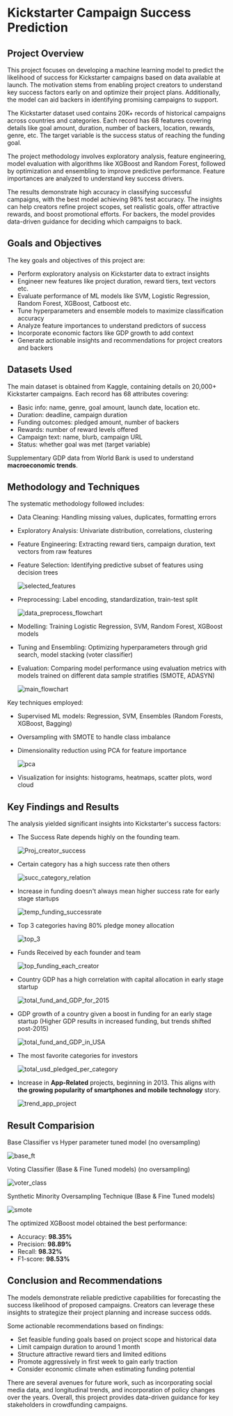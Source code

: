 # Kickstarter Campaign Success Prediction

## Project Overview
This project focuses on developing a machine learning model to predict the likelihood of success for Kickstarter campaigns based on data available at launch. The motivation stems from enabling project creators to understand key success factors early on and optimize their project plans. Additionally, the model can aid backers in identifying promising campaigns to support.

The Kickstarter dataset used contains 20K+ records of historical campaigns across countries and categories. Each record has 68 features covering details like goal amount, duration, number of backers, location, rewards, genre, etc. The target variable is the success status of reaching the funding goal.

The project methodology involves exploratory analysis, feature engineering, model evaluation with algorithms like XGBoost and Random Forest, followed by optimization and ensembling to improve predictive performance. Feature importances are analyzed to understand key success drivers.

The results demonstrate high accuracy in classifying successful campaigns, with the best model achieving 98% test accuracy. The insights can help creators refine project scopes, set realistic goals, offer attractive rewards, and boost promotional efforts. For backers, the model provides data-driven guidance for deciding which campaigns to back.

## Goals and Objectives
The key goals and objectives of this project are:
- Perform exploratory analysis on Kickstarter data to extract insights
- Engineer new features like project duration, reward tiers, text vectors etc.
- Evaluate performance of ML models like SVM, Logistic Regression, Random Forest, XGBoost, Catboost etc.
- Tune hyperparameters and ensemble models to maximize classification accuracy
- Analyze feature importances to understand predictors of success
- Incorporate economic factors like GDP growth to add context
- Generate actionable insights and recommendations for project creators and backers

## Datasets Used
The main dataset is obtained from Kaggle, containing details on 20,000+ Kickstarter campaigns. Each record has 68 attributes covering:
- Basic info: name, genre, goal amount, launch date, location etc.
- Duration: deadline, campaign duration
- Funding outcomes: pledged amount, number of backers
- Rewards: number of reward levels offered
- Campaign text: name, blurb, campaign URL
- Status: whether goal was met (target variable)

Supplementary GDP data from World Bank is used to understand **macroeconomic trends**.

## Methodology and Techniques
The systematic methodology followed includes:
- Data Cleaning: Handling missing values, duplicates, formatting errors
- Exploratory Analysis: Univariate distribution, correlations, clustering
- Feature Engineering: Extracting reward tiers, campaign duration, text vectors from raw features
- Feature Selection: Identifying predictive subset of features using decision trees

  ![selected_features](https://github.com/darshanvjani/Kickstarter-Campaigns-Analysis/blob/main/Data%20Visualization%20Images/selected_features.PNG?raw=true)
- Preprocessing: Label encoding, standardization, train-test split
  
  ![data_preprocess_flowchart](https://github.com/darshanvjani/Kickstarter-Campaigns-Analysis/blob/main/Data%20Visualization%20Images/data_preprocess_flowchart.png?raw=true)
- Modelling: Training Logistic Regression, SVM, Random Forest, XGBoost models
- Tuning and Ensembling: Optimizing hyperparameters through grid search, model stacking (voter classifier)
- Evaluation: Comparing model performance using evaluation metrics with models trained on different data sample stratifies (SMOTE, ADASYN)

  ![main_flowchart](https://github.com/darshanvjani/Kickstarter-Campaigns-Analysis/blob/main/Data%20Visualization%20Images/main_flowchart.png?raw=true)

Key techniques employed:
- Supervised ML models: Regression, SVM, Ensembles (Random Forests, XGBoost, Bagging)
- Oversampling with SMOTE to handle class imbalance
- Dimensionality reduction using PCA for feature importance

  ![pca](https://github.com/darshanvjani/Kickstarter-Campaigns-Analysis/blob/main/Data%20Visualization%20Images/pca.png?raw=true)
- Visualization for insights: histograms, heatmaps, scatter plots, word cloud

## Key Findings and Results
The analysis yielded significant insights into Kickstarter's success factors:
- The Success Rate depends highly on the founding team.

  ![Proj_creator_success](https://github.com/darshanvjani/Kickstarter-Campaigns-Analysis/blob/main/Data%20Visualization%20Images/num_proj_vs_successful_proj.png?raw=true)
- Certain category has a high success rate then others

  ![succ_category_relation](https://github.com/darshanvjani/Kickstarter-Campaigns-Analysis/blob/main/Data%20Visualization%20Images/success_rate_by_category.png?raw=true)
- Increase in funding doesn't always mean higher success rate for early stage startups

  ![temp_funding_successrate](https://github.com/darshanvjani/Kickstarter-Campaigns-Analysis/blob/main/Data%20Visualization%20Images/temporal_trends_funding_successrate.png?raw=true)
- Top 3 categories having 80% pledge money allocation

  ![top_3](https://github.com/darshanvjani/Kickstarter-Campaigns-Analysis/blob/main/Data%20Visualization%20Images/top_4_category_80pr_pledge.png?raw=true)
- Funds Received by each founder and team

  ![top_funding_each_creator](https://github.com/darshanvjani/Kickstarter-Campaigns-Analysis/blob/main/Data%20Visualization%20Images/top_funding_each_creator.png?raw=true)
- Country GDP has a high correlation with capital allocation in early stage startup

  ![total_fund_and_GDP_for_2015](https://github.com/darshanvjani/Kickstarter-Campaigns-Analysis/blob/main/Data%20Visualization%20Images/total_fund_and_GDP_for_2015.png?raw=true)
- GDP growth of a country given a boost in funding for an early stage startup (Higher GDP results in increased funding, but trends shifted post-2015)

  ![total_fund_and_GDP_in_USA](https://github.com/darshanvjani/Kickstarter-Campaigns-Analysis/blob/main/Data%20Visualization%20Images/total_fund_and_GDP_in_USA.png?raw=true)
- The most favorite categories for investors

  ![total_usd_pledged_per_category](https://github.com/darshanvjani/Kickstarter-Campaigns-Analysis/blob/main/Data%20Visualization%20Images/total_usd_pledged_per_category.png?raw=true)
- Increase in **App-Related** projects, beginning in 2013. This aligns with **the growing popularity of smartphones and mobile technology** story.

  ![trend_app_project](https://github.com/darshanvjani/Kickstarter-Campaigns-Analysis/blob/main/Data%20Visualization%20Images/trend_app_project.png?raw=true)

## Result Comparision
Base Classifier vs Hyper parameter tuned model (no oversampling)

  ![base_ft](https://github.com/darshanvjani/Kickstarter-Campaigns-Analysis/blob/main/Data%20Visualization%20Images/base_ft.PNG?raw=true)


Voting Classifier (Base & Fine Tuned models) (no oversampling)

  ![voter_class](https://github.com/darshanvjani/Kickstarter-Campaigns-Analysis/blob/main/Data%20Visualization%20Images/voter_class.PNG?raw=true)


Synthetic Minority Oversampling Technique (Base & Fine Tuned models)

  ![smote](https://github.com/darshanvjani/Kickstarter-Campaigns-Analysis/blob/main/Data%20Visualization%20Images/smote.PNG?raw=true)


The optimized XGBoost model obtained the best performance:
- Accuracy: **98.35%**
- Precision: **98.89%**
- Recall: **98.32%**
- F1-score: **98.53%**

## Conclusion and Recommendations
The models demonstrate reliable predictive capabilities for forecasting the success likelihood of proposed campaigns. Creators can leverage these insights to strategize their project planning and increase success odds.

Some actionable recommendations based on findings:
- Set feasible funding goals based on project scope and historical data
- Limit campaign duration to around 1 month
- Structure attractive reward tiers and limited editions
- Promote aggressively in first week to gain early traction
- Consider economic climate when estimating funding potential

There are several avenues for future work, such as incorporating social media data, and longitudinal trends, and incorporation of policy changes over the years. Overall, this project provides data-driven guidance for key stakeholders in crowdfunding campaigns.
